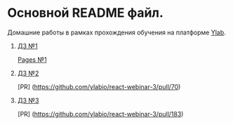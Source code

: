 # Основной README файл.

Домашние работы в рамках прохождения обучения на платформе [Ylab](https://learning-platform-dev.ylab.website/). 

1. [ДЗ №1](https://github.com/evgeniyaboychenko/lab/tree/master/HW1) 
	
	[Pages №1](https://evgeniyaboychenko.github.io/lab/) 

2. [ДЗ №2](https://github.com/evgeniyaboychenko/lab/tree/master/HW2) 
	
	[PR] (https://github.com/ylabio/react-webinar-3/pull/70)

3. [ДЗ №3](https://github.com/evgeniyaboychenko/lab/tree/master/HW3) 
	
	[PR] (https://github.com/ylabio/react-webinar-3/pull/183)


